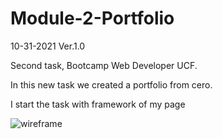 # Module-2-Portfolio
10-31-2021 Ver.1.0

Second task, Bootcamp Web Developer UCF.

 In this new task we created a portfolio from cero.
 
 I start the task with framework of my page
 
![wireframe](https://user-images.githubusercontent.com/91921941/139604934-a4be8c35-a034-4fe6-90ff-0061faf8c9f5.png)
